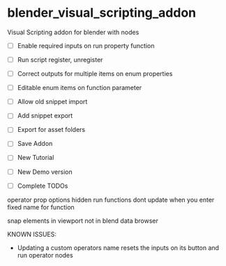 # blender_visual_scripting_addon
Visual Scripting addon for blender with nodes

- [ ] Enable required inputs on run property function
- [ ] Run script register, unregister

- [ ] Correct outputs for multiple items on enum properties
- [ ] Editable enum items on function parameter

- [ ] Allow old snippet import
- [ ] Add snippet export

- [ ] Export for asset folders
- [ ] Save Addon

- [ ] New Tutorial
- [ ] New Demo version

- [ ] Complete TODOs



operator prop options hidden
run functions dont update when you enter fixed name for function

snap elements in viewport not in blend data browser


KNOWN ISSUES:

- Updating a custom operators name resets the inputs on its button and run operator nodes